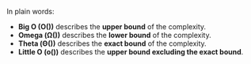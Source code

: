 In plain words:

- **Big O (O())** describes the **upper bound** of the complexity.
- **Omega (Ω())** describes the **lower bound** of the complexity.
- **Theta (Θ())** describes the **exact bound** of the complexity.
- **Little O (o())** describes the **upper bound excluding the exact bound**.